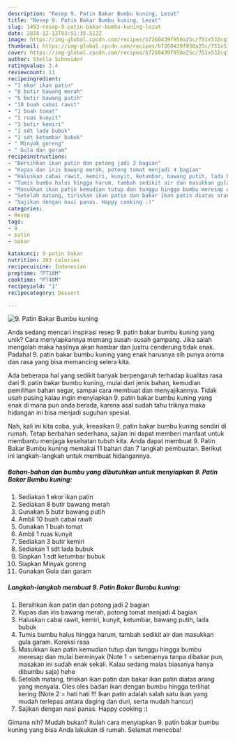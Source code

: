 ```yaml
---
description: "Resep 9. Patin Bakar Bumbu kuning, Lezat"
title: "Resep 9. Patin Bakar Bumbu kuning, Lezat"
slug: 1493-resep-9-patin-bakar-bumbu-kuning-lezat
date: 2020-12-12T03:51:35.512Z
image: https://img-global.cpcdn.com/recipes/b7260439f950a25c/751x532cq70/9-patin-bakar-bumbu-kuning-foto-resep-utama.jpg
thumbnail: https://img-global.cpcdn.com/recipes/b7260439f950a25c/751x532cq70/9-patin-bakar-bumbu-kuning-foto-resep-utama.jpg
cover: https://img-global.cpcdn.com/recipes/b7260439f950a25c/751x532cq70/9-patin-bakar-bumbu-kuning-foto-resep-utama.jpg
author: Stella Schneider
ratingvalue: 3.4
reviewcount: 11
recipeingredient:
- "1 ekor ikan patin"
- "8 butir bawang merah"
- "5 butir bawang putih"
- "10 buah cabai rawit"
- "1 buah tomat"
- "1 ruas kunyit"
- "3 butir kemiri"
- "1 sdt lada bubuk"
- "1 sdt ketumbar bubuk"
- " Minyak goreng"
- " Gula dan garam"
recipeinstructions:
- "Bersihkan ikan patin dan potong jadi 2 bagian"
- "Kupas dan iris bawang merah, potong tomat menjadi 4 bagian"
- "Haluskan cabai rawit, kemiri, kunyit, ketumbar, bawang putih, lada bubuk"
- "Tumis bumbu halus hingga harum, tambah sedikit air dan masukkan gula garam. Koreksi rasa"
- "Masukkan ikan patin kemudian tutup dan tunggu hingga bumbu meresap dan mulai berminyak (Note 1 = sebenarnya tanpa dibakar pun, masakan ini sudah enak sekali. Kalau sedang malas biasanya hanya dibumbu saja) hehe"
- "Setelah matang, tiriskan ikan patin dan bakar ikan patin diatas arang yang menyala. Oles oles badan ikan dengan bumbu hingga terlihat kering (Note 2 = hati hati !!! Ikan patin adalah salah satu ikan yang mudah terlepas antara daging dan duri, serta mudah hancur)"
- "Sajikan dengan nasi panas. Happy cooking :)"
categories:
- Resep
tags:
- 9
- patin
- bakar

katakunci: 9 patin bakar 
nutrition: 203 calories
recipecuisine: Indonesian
preptime: "PT18M"
cooktime: "PT40M"
recipeyield: "1"
recipecategory: Dessert

---
```



![9. Patin Bakar Bumbu kuning](https://img-global.cpcdn.com/recipes/b7260439f950a25c/751x532cq70/9-patin-bakar-bumbu-kuning-foto-resep-utama.jpg)

Anda sedang mencari inspirasi resep 9. patin bakar bumbu kuning yang unik? Cara menyiapkannya memang susah-susah gampang. Jika salah mengolah maka hasilnya akan hambar dan justru cenderung tidak enak. Padahal 9. patin bakar bumbu kuning yang enak harusnya sih punya aroma dan rasa yang bisa memancing selera kita.

Ada beberapa hal yang sedikit banyak berpengaruh terhadap kualitas rasa dari 9. patin bakar bumbu kuning, mulai dari jenis bahan, kemudian pemilihan bahan segar, sampai cara membuat dan menyajikannya. Tidak usah pusing kalau ingin menyiapkan 9. patin bakar bumbu kuning yang enak di mana pun anda berada, karena asal sudah tahu triknya maka hidangan ini bisa menjadi suguhan spesial.




Nah, kali ini kita coba, yuk, kreasikan 9. patin bakar bumbu kuning sendiri di rumah. Tetap berbahan sederhana, sajian ini dapat memberi manfaat untuk membantu menjaga kesehatan tubuh kita. Anda dapat membuat 9. Patin Bakar Bumbu kuning memakai 11 bahan dan 7 langkah pembuatan. Berikut ini langkah-langkah untuk membuat hidangannya.

<!--inarticleads1-->

##### Bahan-bahan dan bumbu yang dibutuhkan untuk menyiapkan 9. Patin Bakar Bumbu kuning:

1. Sediakan 1 ekor ikan patin
1. Sediakan 8 butir bawang merah
1. Gunakan 5 butir bawang putih
1. Ambil 10 buah cabai rawit
1. Gunakan 1 buah tomat
1. Ambil 1 ruas kunyit
1. Sediakan 3 butir kemiri
1. Sediakan 1 sdt lada bubuk
1. Siapkan 1 sdt ketumbar bubuk
1. Siapkan  Minyak goreng
1. Gunakan  Gula dan garam




<!--inarticleads2-->

##### Langkah-langkah membuat 9. Patin Bakar Bumbu kuning:

1. Bersihkan ikan patin dan potong jadi 2 bagian
1. Kupas dan iris bawang merah, potong tomat menjadi 4 bagian
1. Haluskan cabai rawit, kemiri, kunyit, ketumbar, bawang putih, lada bubuk
1. Tumis bumbu halus hingga harum, tambah sedikit air dan masukkan gula garam. Koreksi rasa
1. Masukkan ikan patin kemudian tutup dan tunggu hingga bumbu meresap dan mulai berminyak (Note 1 = sebenarnya tanpa dibakar pun, masakan ini sudah enak sekali. Kalau sedang malas biasanya hanya dibumbu saja) hehe
1. Setelah matang, tiriskan ikan patin dan bakar ikan patin diatas arang yang menyala. Oles oles badan ikan dengan bumbu hingga terlihat kering (Note 2 = hati hati !!! Ikan patin adalah salah satu ikan yang mudah terlepas antara daging dan duri, serta mudah hancur)
1. Sajikan dengan nasi panas. Happy cooking :)




Gimana nih? Mudah bukan? Itulah cara menyiapkan 9. patin bakar bumbu kuning yang bisa Anda lakukan di rumah. Selamat mencoba!
